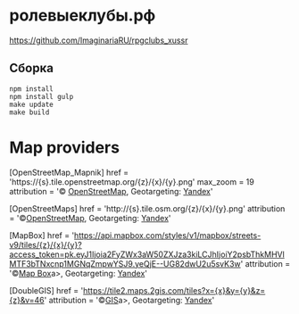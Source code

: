# ролевыеклубы.рф

https://github.com/ImaginariaRU/rpgclubs_xussr

## Сборка

```
npm install
npm install gulp
make update 
make build
```

# Map providers

[OpenStreetMap_Mapnik]
href = 'https://{s}.tile.openstreetmap.org/{z}/{x}/{y}.png'
max_zoom = 19
attribution = '&copy; <a href="http://www.openstreetmap.org/copyright">OpenStreetMap</a>, Geotargeting: <a href="https://yandex.ru">Yandex</a>'

[OpenStreetMaps]
href = 'http://{s}.tile.osm.org/{z}/{x}/{y}.png'
attribution = '&copy;<a href="https://osm.org/copyright">OpenStreetMap</a>, Geotargeting: <a href="https://yandex.ru">Yandex</a>'

[MapBox]
href = 'https://api.mapbox.com/styles/v1/mapbox/streets-v9/tiles/{z}/{x}/{y}?access_token=pk.eyJ1Ijoia2FyZWx3aW50ZXJza3kiLCJhIjoiY2psbThkMHVlMTF3bTNxcnp1MGNqZmpwYSJ9.yeQjE--UG82dwU2u5svK3w'
attribution = '&copy;<a href="https://www.mapbox.com/">Map Box</a>a>, Geotargeting: <a href="https://yandex.ru">Yandex</a>'

[DoubleGIS]
href = 'https://tile2.maps.2gis.com/tiles?x={x}&y={y}&z={z}&v=46'
attribution = '&copy;<a href="https://2gis.ru/">GIS</a>a>, Geotargeting: <a href="https://yandex.ru">Yandex</a>'
